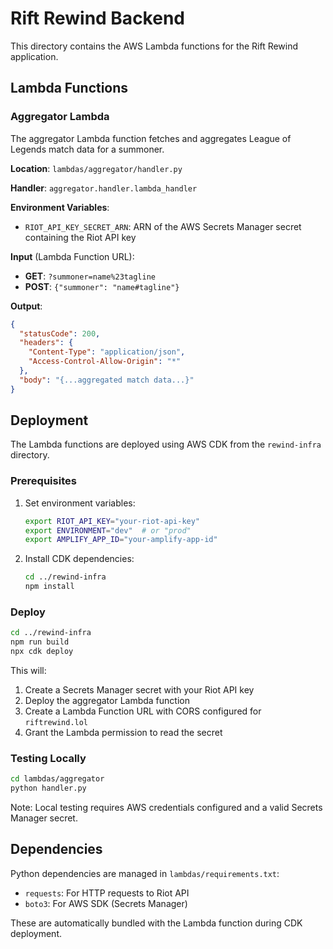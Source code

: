 # Rift Rewind Backend

This directory contains the AWS Lambda functions for the Rift Rewind application.

## Lambda Functions

### Aggregator Lambda

The aggregator Lambda function fetches and aggregates League of Legends match data for a summoner.

**Location**: `lambdas/aggregator/handler.py`

**Handler**: `aggregator.handler.lambda_handler`

**Environment Variables**:
- `RIOT_API_KEY_SECRET_ARN`: ARN of the AWS Secrets Manager secret containing the Riot API key

**Input** (Lambda Function URL):
- **GET**: `?summoner=name%23tagline`
- **POST**: `{"summoner": "name#tagline"}`

**Output**:
```json
{
  "statusCode": 200,
  "headers": {
    "Content-Type": "application/json",
    "Access-Control-Allow-Origin": "*"
  },
  "body": "{...aggregated match data...}"
}
```

## Deployment

The Lambda functions are deployed using AWS CDK from the `rewind-infra` directory.

### Prerequisites

1. Set environment variables:
   ```bash
   export RIOT_API_KEY="your-riot-api-key"
   export ENVIRONMENT="dev"  # or "prod"
   export AMPLIFY_APP_ID="your-amplify-app-id"
   ```

2. Install CDK dependencies:
   ```bash
   cd ../rewind-infra
   npm install
   ```

### Deploy

```bash
cd ../rewind-infra
npm run build
npx cdk deploy
```

This will:
1. Create a Secrets Manager secret with your Riot API key
2. Deploy the aggregator Lambda function
3. Create a Lambda Function URL with CORS configured for `riftrewind.lol`
4. Grant the Lambda permission to read the secret

### Testing Locally

```bash
cd lambdas/aggregator
python handler.py
```

Note: Local testing requires AWS credentials configured and a valid Secrets Manager secret.

## Dependencies

Python dependencies are managed in `lambdas/requirements.txt`:
- `requests`: For HTTP requests to Riot API
- `boto3`: For AWS SDK (Secrets Manager)

These are automatically bundled with the Lambda function during CDK deployment.

